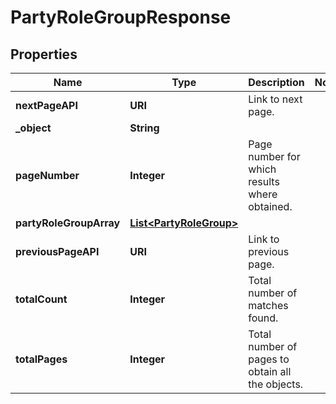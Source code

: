 

# PartyRoleGroupResponse


## Properties

| Name | Type | Description | Notes |
|------------ | ------------- | ------------- | -------------|
|**nextPageAPI** | **URI** | Link to next page. |  |
|**_object** | **String** |  |  |
|**pageNumber** | **Integer** | Page number for which results where obtained. |  |
|**partyRoleGroupArray** | [**List&lt;PartyRoleGroup&gt;**](PartyRoleGroup.md) |  |  |
|**previousPageAPI** | **URI** | Link to previous page. |  |
|**totalCount** | **Integer** | Total number of matches found. |  |
|**totalPages** | **Integer** | Total number of pages to obtain all the objects. |  |



